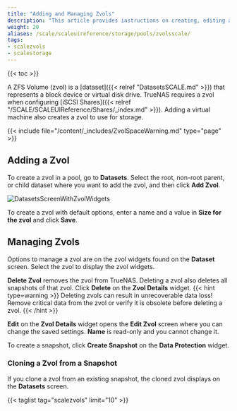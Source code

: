 ```yaml
---
title: "Adding and Managing Zvols"
description: "This article provides instructions on creating, editing and managing zvols."
weight: 20
aliases: /scale/scaleuireference/storage/pools/zvolsscale/
tags: 
- scalezvols
- scalestorage
---
```


{{< toc >}}

A ZFS Volume (zvol) is a [dataset]({{< relref "DatasetsSCALE.md" >}}) that represents a block device or virtual disk drive.
TrueNAS requires a zvol when configuring [iSCSI Shares]({{< relref "/SCALE/SCALEUIReference/Shares/_index.md" >}}). Adding a virtual machine also creates a zvol to use for storage.

{{< include file="/content/_includes/ZvolSpaceWarning.md" type="page" >}}

## Adding a Zvol

To create a zvol in a pool, go to **Datasets**. Select the root, non-root parent, or child dataset where you want to add the zvol, and then click **Add Zvol**.

![DatasetsScreenWithZvolWidgets](/images/SCALE/22.12/DatasetsScreenWithZvolWidgets.png "Dataset Tree Table and Zvol Widgets")

To create a zvol with default options, enter a name and a value in **Size for the zvol** and click **Save**.

## Managing Zvols

Options to manage a zvol are on the zvol widgets found on the **Dataset** screen. Select the zvol to display the zvol widgets.

**Delete Zvol** removes the zvol from TrueNAS. Deleting a zvol also deletes all snapshots of that zvol. Click **Delete** on the **Zvol Details** widget.
{{< hint type=warning >}}
Deleting zvols can result in unrecoverable data loss!
Remove critical data from the zvol or verify it is obsolete before deleting a zvol.
{{< /hint >}}

**Edit** on the **Zvol Details** widget opens the **Edit Zvol** screen where you can change the saved settings. **Name** is read-only and you cannot change it.

To create a snapshot, click **Create Snapshot** on the **Data Protection** widget.

### Cloning a Zvol from a Snapshot

If you clone a zvol from an existing snapshot, the cloned zvol displays on the **Datasets** screen.

{{< taglist tag="scalezvols" limit="10" >}}